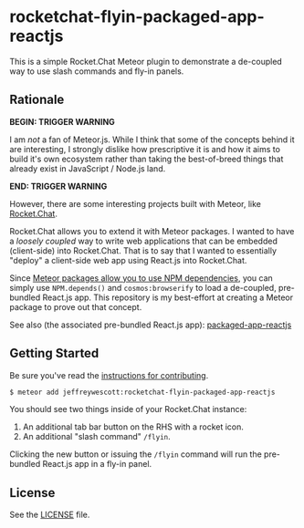 # rocketchat-flyin-packaged-app-reactjs

This is a simple Rocket.Chat Meteor plugin to demonstrate a de-coupled way to use slash commands and fly-in panels.

## Rationale

**BEGIN: TRIGGER WARNING**

I am _not_ a fan of Meteor.js. While I think that some of the concepts behind it are interesting, I strongly dislike how prescriptive it is and how it aims to build it's own ecosystem rather than taking the best-of-breed things that already exist in JavaScript / Node.js land.

**END: TRIGGER WARNING**

However, there are some interesting projects built with Meteor, like [Rocket.Chat](https://rocket.chat/).

Rocket.Chat allows you to extend it with Meteor packages. I wanted to have a _loosely coupled_ way to write web applications that can be embedded (client-side) into Rocket.Chat. That is to say that I wanted to essentially "deploy" a client-side web app using React.js into Rocket.Chat.

Since [Meteor packages allow you to use NPM dependencies](https://themeteorchef.com/snippets/using-npm-packages/), you can simply use  `NPM.depends()` and `cosmos:browserify` to load a de-coupled, pre-bundled React.js app.  This repository is my best-effort at creating a Meteor package to prove out that concept.

See also (the associated pre-bundled React.js app): [packaged-app-reactjs](https://github.com/jeffreywescott/packaged-app-reactjs)

## Getting Started

Be sure you've read the [instructions for contributing](./CONTRIBUTING.md).

```bash
$ meteor add jeffreywescott:rocketchat-flyin-packaged-app-reactjs
```

You should see two things inside of your Rocket.Chat instance:

1. An additional tab bar button on the RHS with a rocket icon.
2. An additional "slash command" `/flyin`.

Clicking the new button or issuing the `/flyin` command will run the pre-bundled React.js app in a fly-in panel.

## License

See the [LICENSE](./LICENSE) file.
